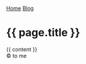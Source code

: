 <!doctype html>
<html lang="en">
  <head>
    <meta charset="utf-8">
    <title>{{ page.title }}</title>
    <link rel="stylesheet" href="/assets/css/main.css">
  </head>
  <body>
    <nav>
      <a href="/">Home</a>
      <a href="/blog/">Blog</a>
    </nav>
    <h1>{{ page.title }}</h1>
    <section>
      {{ content }}
    </section>
    <footer>
      &copy; to me
    </footer>
  </body>
</html>